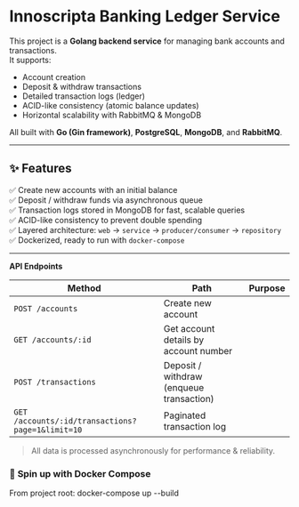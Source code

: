 #  Innoscripta Banking Ledger Service

This project is a **Golang backend service** for managing bank accounts and transactions.  
It supports:
- Account creation
- Deposit & withdraw transactions
- Detailed transaction logs (ledger)
- ACID-like consistency (atomic balance updates)
- Horizontal scalability with RabbitMQ & MongoDB

All built with **Go (Gin framework)**, **PostgreSQL**, **MongoDB**, and **RabbitMQ**.

---

## ✨ **Features**

✅ Create new accounts with an initial balance  
✅ Deposit / withdraw funds via asynchronous queue  
✅ Transaction logs stored in MongoDB for fast, scalable queries  
✅ ACID-like consistency to prevent double spending  
✅ Layered architecture: `web` → `service` → `producer/consumer` → `repository`  
✅ Dockerized, ready to run with `docker-compose`  

---

**API Endpoints**

| Method | Path | Purpose |
|--|--|--|
| `POST /accounts` | Create new account |
| `GET /accounts/:id` | Get account details by account number |
| `POST /transactions` | Deposit / withdraw (enqueue transaction) |
| `GET /accounts/:id/transactions?page=1&limit=10` | Paginated transaction log |

> All data is processed asynchronously for performance & reliability.


### 🐳 **Spin up with Docker Compose**

From project root:
docker-compose up --build